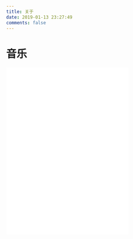 ```yaml
---
title: 关于
date: 2019-01-13 23:27:49
comments: false
---
```


# 音乐
<iframe frameborder="no" border="0" marginwidth="0" marginheight="0" width=330 height=450 src="//music.163.com/outchain/player?type=0&id=47275345&auto=1&height=430"></iframe>